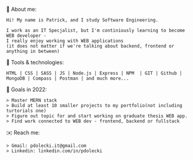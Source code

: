 👦 About me:

    Hi! My name is Patrick, and I study Software Engineering.
    
    I work as an IT Specjalist, but I'm continiously learning to become WEB developer - 
    I really enjoy working with WEB applications
    (it does not matter if we're talking about backend, frontend or anything in between)
    
🧰 Tools & technologies:

    HTML | CSS | SASS | JS | Node.js | Express | NPM  | GIT | Github | MongoDB | Compass | Postman | and much more...

🎯 Goals in 2022:

    > Master MERN stack
    > Build at least 10 smaller projects to my portfolio(not including turtorials one)
    > Figure out topic for and start working on graduate thesis WEB app.
    > Find work connected to WEB dev - frontend, backend or fullstack
    
    
✉️ Reach me: 
    
    > Gmail: pdolecki.it@gmail.com
    > Linkedin: linkedin.com/in/pdolecki
    
